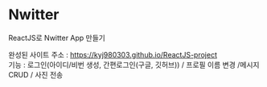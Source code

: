 # Nwitter

ReactJS로 Nwitter App 만들기 <br>

완성된 사이트 주소 : https://kyj980303.github.io/ReactJS-project<br>
기능 : 로그인(아이디/비번 생성, 간편로그인(구글, 깃허브)) / 프로필 이름 변경 /메시지 CRUD / 사진 전송
